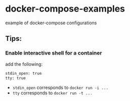 # docker-compose-examples
example of docker-compose configurations


## Tips:

### Enable interactive shell for a container

add the following:

```sh
stdin_open: true
tty: true
```

* `stdin_open` corresponds to `docker run -i ...`
* `tty` corresponds to `docker run -t ...`
